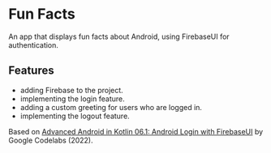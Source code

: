 # Fun Facts

An app that displays fun facts about Android, using FirebaseUI for authentication.

<!-- <p align="center">
<img src="screenshot.png" style="width:528px;max-width: 100%;">
</p> -->

## Features

- adding Firebase to the project.
- implementing the login feature.
- adding a custom greeting for users who are logged in.
- implementing the logout feature.

Based on [Advanced Android in Kotlin 06.1: Android Login with FirebaseUI](https://developer.android.com/codelabs/advanced-android-kotlin-training-login#0) by Google Codelabs (2022).

